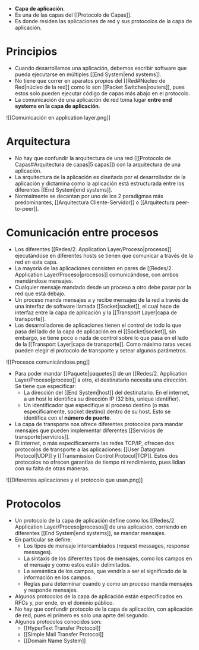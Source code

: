 - **Capa de aplicación**.
- Es una de las capas del [[Protocolo de Capas]].
- Es donde residen las aplicaciones de red y sus protocolos de la capa de aplicación.

# Principios

- Cuando desarrollamos una aplicación, debemos escribir software que pueda ejecutarse en múltiples [[End System|end systems]].
- No tiene que correr en aparatos propios del [[Red#Núcleo de Red|núcleo de la red]] como lo son [[Packet Switches|routers]], pues estos solo pueden ejecutar código de capas más abajo en el protocolo.
- La comunicación de una aplicación de red toma lugar **entre end systems en la capa de aplicación**.

![[Comunicación en application layer.png]]

# Arquitectura

- No hay que confundir la arquitectura de una red ([[Protocolo de Capas#Arquitectura de capas|5 capas]]) con la arquitectura de una aplicación.
- La arquitectura de la aplicación es diseñada por el desarrollador de la aplicación y dictamina como la aplicación está estructurada entre los diferentes [[End System|end systems]].
- Normalmente se decantan por uno de los 2 paradigmas más predominantes, [[Arquitectura Cliente-Servidor]] o [[Arquitectura peer-to-peer]].

# Comunicación entre procesos

- Los diferentes [[Redes/2. Application Layer/Proceso|procesos]] ejecutándose en diferentes hosts se tienen que comunicar a través de la red en esta capa.
- La mayoría de las aplicaciones consisten en pares de [[Redes/2. Application Layer/Proceso|procesos]] comunicándose, con ambos mandándose mensajes.
- Cualquier mensaje mandado desde un proceso a otro debe pasar por la red que está debajo.
- Un proceso manda mensajes a y recibe mensajes de la red a través de una interfaz de software llamada [[Socket|socket]], el cual hace de interfaz entre la capa de aplicación y la [[Transport Layer|capa de transporte]].
- Los desarrolladores de aplicaciones tienen el control de todo lo que pasa del lado de la capa de aplicación en el [[Socket|socket]], sin embargo, se tiene poco o nada de control sobre lo que pasa en el lado de la [[Transport Layer|capa de transporte]]. Como máximo raras veces pueden elegir el protocolo de transporte y setear algunos parámetros.

![[Procesos comunicándose.png]]

- Para poder mandar [[Paquete|paquetes]] de un [[Redes/2. Application Layer/Proceso|proceso]] a otro, el destinatario necesita una dirección. Se tiene que especificar:
	- La dirección del [[End System|host]] del destinatario. En el internet, a un host lo identifica su dirección IP (32 bits, unique identifier).
	- Un identificador que especifique al proceso destino (o más específicamente, socket destino) dentro de su host. Esto se identifica con el **número de puerto**.
- La capa de transporte nos ofrece diferentes protocolos para mandar mensajes que pueden implementar diferentes [[Servicios de transporte|servicios]].
- El internet, o más específicamente las redes TCP/IP, ofrecen dos protocolos de transporte a las aplicaciones: [[User Datagram Protocol|UDP]] y [[Transmission Control Protocol|TCP]]. Estos dos protocolos no ofrecen garantías de tiempo ni rendimiento, pues lidian con su falta de otras maneras.

![[Diferentes aplicaciones y el protocolo que usan.png]]

# Protocolos

- Un protocolo de la capa de aplicación define como los [[Redes/2. Application Layer/Proceso|procesos]] de una aplicación, corriendo en diferentes [[End System|end systems]], se mandar mensajes.
- En particular se define:
	- Los tipos de mensaje intercambiados (request messages, response messages).
	- La sintaxis de los diferentes tipos de mensajes, como los campos en el mensaje y como estos están delimitados.
	- La semántica de los campos, que vendría a ser el significado de la información en los campos.
	- Reglas para determinar cuando y como un proceso manda mensajes y responde mensajes.
- Algunos protocolos de la capa de aplicación están especificados en RFCs y, por ende, en el dominio público.
- No hay que confundir protocolo de la capa de aplicación, con aplicación de red, pues el primero es solo una aprte del segundo.
- Algunos protocolos conocidos son:
	- [[HyperText Transfer Protocol]]
	- [[Simple Mail Transfer Protocol]]
	- [[Domain Name System]]
